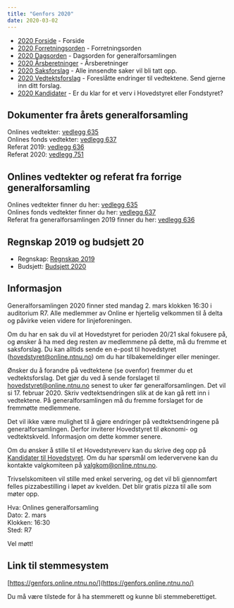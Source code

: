 ```yaml
---
title: "Genfors 2020"
date: 2020-03-02
---
```


* [2020 Forside](/generalforsamlinger/2020)   - Forside
* [2020 Forretningsorden](/generalforsamlinger/2020/forretningsorden) - Forretningsorden
* [2020 Dagsorden](/generalforsamlinger/2020/dagsorden) - Dagsorden for generalforsamlingen
* [2020 Årsberetninger](/generalforsamlinger/2020/aarsberetninger) - Årsberetninger
* [2020 Saksforslag](/generalforsamlinger/2020/saksforslag) - Alle innsendte saker vil bli tatt opp.
* [2020 Vedtektsforslag](/generalforsamlinger/2020/vedtekstforslag) - Foreslåtte endringer til vedtektene. Send gjerne inn ditt forslag.
* [2020 Kandidater](/generalforsamlinger/2020/valg) - Er du klar for et verv i Hovedstyret eller Fondstyret? 

## Dokumenter fra årets generalforsamling
Onlines vedtekter: [vedlegg 635](/attachments/635-Onlines_Vedtekter_Signed.pdf)  
Onlines fonds vedtekter: [vedlegg 637](/attachments/637-Onlines_Fond_Vedtekter_Signed.pdf)  
Referat 2019: [vedlegg 636](/attachments/636-Referat_Onlines_Generalforsamling_2019_Signert.pdf)  
Referat 2020: [vedlegg 751](/attachments/751-Referat_fra_Generalforsamling_2020.pdf)





## Onlines vedtekter og referat fra forrige generalforsamling 
Onlines vedtekter finner du her: [vedlegg 635](/attachments/635-Onlines_Vedtekter_Signed.pdf)  
Onlines fonds vedtekter finner du her: [vedlegg 637](/attachments/637-Onlines_Fond_Vedtekter_Signed.pdf)  
Referat fra generalforsamlingen 2019 finner du her: [vedlegg 636](/attachments/636-Referat_Onlines_Generalforsamling_2019_Signert.pdf) 

## Regnskap 2019 og budsjett 20

- Regnskap: [Regnskap 2019](https://docs.google.com/spreadsheets/d/1J5WKu9TgD1ND6afKllmMtPFYA-WOrErT_4cP6gUrXLM/edit?usp=sharing)
- Budsjett: [Budsjett 2020](https://docs.google.com/spreadsheets/d/17RzfzGD64AWvpJHow2AlsOh4NIqwSi0ReG-lvDAHarY/edit?usp=sharing)

## Informasjon

Generalforsamlingen 2020 finner sted mandag 2. mars klokken 16:30 i auditorium R7. Alle medlemmer av Online er hjertelig velkommen til å delta og påvirke veien videre for linjeforeningen. 

Om du har en sak du vil at Hovedstyret for perioden 20/21 skal fokusere på, og ønsker å ha med deg resten av medlemmene på dette, må du fremme et saksforslag. Du kan alltids sende en e-post til hovedstyret (hovedstyret@online.ntnu.no) om du har tilbakemeldinger eller meninger.

Ønsker du å forandre på vedtektene (se ovenfor) fremmer du et vedtektsforslag. Det gjør du ved å sende forslaget til hovedstyret@online.ntnu.no senest to uker før generalforsamlingen. Det vil si 17. februar 2020. Skriv vedtektsendringen slik at de kan gå rett inn i vedtektene. På generalforsamlingen må du fremme forslaget for de fremmøtte medlemmene.

Det vil ikke være mulighet til å gjøre endringer på vedtektsendringene på generalforsamlingen. Derfor inviterer Hovedstyret til økonomi- og vedtektskveld. Informasjon om dette kommer senere.

Om du ønsker å stille til et Hovedstyreverv kan du skrive deg opp på [Kandidater til Hovedstyret](/generalforsamlinger/2020/valg). Om du har spørsmål om ledervervene kan du kontakte valgkomiteen på valgkom@online.ntnu.no.

Trivselskomiteen vil stille med enkel servering, og det vil bli gjennomført felles pizzabestilling i løpet av kvelden. Det blir gratis pizza til alle som møter opp.

Hva: Onlines generalforsamling  
Dato: 2. mars  
Klokken: 16:30  
Sted: R7  

Vel møtt!

## Link til stemmesystem

[https://genfors.online.ntnu.no/](https://genfors.online.ntnu.no/)

Du må være tilstede for å ha stemmerett og kunne bli stemmeberettiget.